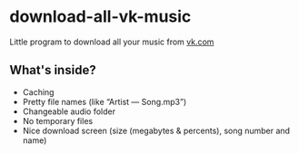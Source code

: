 # download-all-vk-music
Little program to download all your music from [vk.com](http://vk.com)

## What's inside?
 * Caching
 * Pretty file names (like “Artist — Song.mp3”)
 * Changeable audio folder
 * No temporary files
 * Nice download screen (size (megabytes & percents), song number and name)
